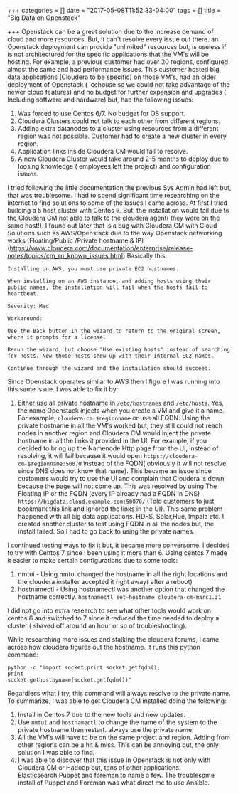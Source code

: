 +++
categories = []
date = "2017-05-08T11:52:33-04:00"
tags = []
title = "Big Data on Openstack"

+++
Openstack can be a great solution due to the increase demand of  cloud and more resources. But, it can't resolve every issue out there. an Openstack deployment can provide "unlimited" resources but, is useless if is not architectured for the specific applications that the VM's will be hosting. For example, a previous customer had over 20 regions, configured almost the same and had performance issues. This  customer hosted big data applications (Cloudera to be specific) on those VM's, had an older deployment of Openstack ( Icehouse so we could not take advantage of the newer cloud features) and no budget for further expansion and upgrades ( Including software and hardware) but, had the following issues:

1. Was forced to use Centos 6/7. No budget for OS support.
2. Cloudera Clusters could not talk to each other from different regions.
3. Adding extra datanodes to a cluster using resources from a different region was not possible. Customer had to create a new cluster in every region.
4. Application links inside Cloudera CM would fail to resolve.
5. A new Cloudera Cluster would take around 2-5 months to deploy due to loosing knowledge ( employees left the project) and configuration issues.

I tried following the little documentation the previous Sys Admin had left but, that was troublesome. I had to spend significant time researching on the internet to find solutions to some of the issues I came across. At first I tried building a 5 host cluster with Centos 6. But, the installation would fail due to the Cloudera CM not able to talk to the cloudera agent( they were on the same host!). I found out later that is a bug with Cloudera CM with Cloud Solutions such as AWS/Openstack due to the way Openstack networking works (Floating/Public /Private hostname & IP) (https://www.cloudera.com/documentation/enterprise/release-notes/topics/cm_rn_known_issues.html) Basically this:

```
Installing on AWS, you must use private EC2 hostnames.

When installing on an AWS instance, and adding hosts using their public names, the installation will fail when the hosts fail to heartbeat.

Severity: Med

Workaround:

Use the Back button in the wizard to return to the original screen, where it prompts for a license.

Rerun the wizard, but choose "Use existing hosts" instead of searching for hosts. Now those hosts show up with their internal EC2 names.

Continue through the wizard and the installation should succeed.
```

Since Openstack operates similar to AWS then I figure I was running into this same issue. I was able to fix it by:

1. Either use all private hostname in ``` /etc/hostnames ``` and ``` /etc/hosts ```. Yes, the name Openstack injects when you create a VM and give it a name. For example, ```cloudera-cm-$regionname``` or use all FQDN. Using the private hostname in all the VM's worked but, they still could not reach nodes in another region and Cloudera CM would inject the
private hostname in all the links it provided in the UI. For example, if you decided to bring up the Namenode Http page from the UI, instead of resolving, it will fail because it would open ```https://cloudera-cm-$regionname:50070``` instead of the FQDN( obviously it will not resolve since DNS does not know that name). This became an issue since customers would try to use the UI and complain that Cloudera is down because the page will not come up. This was resolved by using The Floating IP or the FQDN (every IP already had a FQDN in DNS) ```https://bigdata.cloud.example.com:50070/``` (Told customers to just bookmark this link and ignored the links in the UI). This same problem happened with all big data applications. HDFS, Solar,Hue, Impala etc. I created another cluster to test using FQDN in all the nodes but, the install failed. So I had to go back to using the private names.

I continued testing ways to fix it but, it became more conversome. I decided to try with Centos 7 since I been using it more than 6. Using centos 7 made it easier to make certain configurations due to some tools:

1. nmtui - Using nmtui changed the hostname in all the right locations and the cloudera installer accepted it right away( after a reboot)
2. hostnamectl - Using hostnamectl was another option that changed the hostname correctly. ```hostnamectl set-hostname cloudera-cm-mars1.z1```

I did not go into extra research to see what other tools would work on centos 6 and switched to 7 since it reduced the time needed to deploy a cluster ( shaved off around an hour or so of troubleshooting).

While researching more issues and stalking the cloudera forums, I came across how cloudera figures out the hostname. It runs this python command:

```
python -c "import socket;print socket.getfqdn();
print
socket.gethostbyname(socket.getfqdn())"
```
Regardless what I try, this command will always resolve to the private name. To summarize, I was able to get Cloudera CM installed doing the following:

1. Install in Centos 7 due to the new tools and new updates.
2. Use ```nmtui``` and ```hostnamectl``` to change the name of the system to the private hostname then restart. always use the private name.
3. All the VM's will have to be on the same project and region. Adding from other regions can be a hit & miss. This can be annoying but, the only solution I was able to find.
4. I was able to discover that this issue in Openstack is not only with Cloudera CM or Hadoop but, tons of other applications. Elasticsearch,Puppet and foreman to name a few. The troublesome install of Puppet and Foreman was what direct me to use Ansible.
